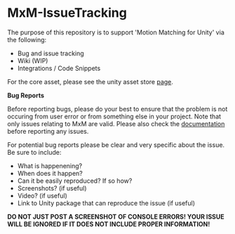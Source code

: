# MxM-IssueTracking

The purpose of this repository is to support 'Motion Matching for Unity' via the following:
- Bug and issue tracking
- Wiki (WIP)
- Integrations / Code Snippets

For the core asset, please see the unity asset store <a href='https://assetstore.unity.com/packages/tools/animation/motion-matching-for-unity-145624'>page</a>.

<b>Bug Reports</b>

Before reporting bugs, please do your best to ensure that the problem is not occuring from user error or from something else in your project. Note that only issues relating to MxM are valid. Please also check the <a href='https://docs.google.com/document/d/1zBdEQh8nJyOkWnKS5fAwchaE7u0kEvl4fSxlR7S2Wfk/edit?usp=sharing'>documentation</a> before reporting any issues.

For potential bug reports please be clear and very specific about the issue. Be sure to include:
- What is happenening?
- When does it happen?
- Can it be easily reproduced? If so how?
- Screenshots? (if useful)
- Video? (if useful)
- Link to Unity package that can reproduce the issue (if useful)

<b>DO NOT JUST POST A SCREENSHOT OF CONSOLE ERRORS! YOUR ISSUE WILL BE IGNORED IF IT DOES NOT INCLUDE PROPER INFORMATION!</b>
